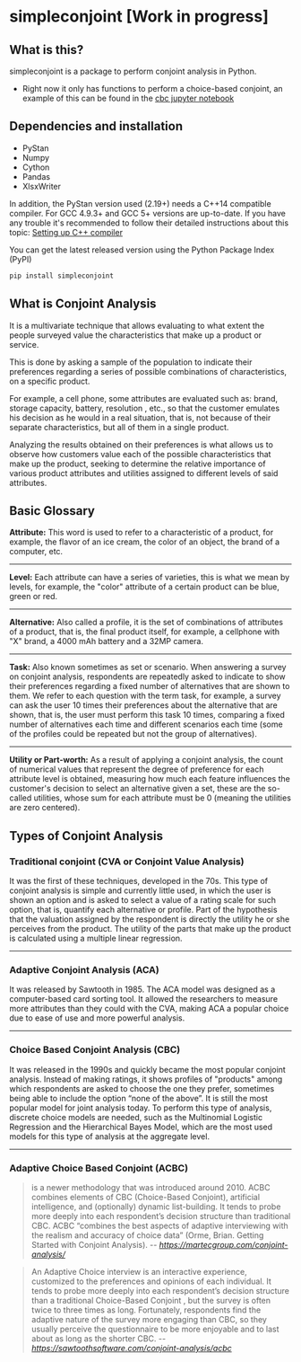 # simpleconjoint [Work in progress]

## What is this? 

simpleconjoint is a package to perform conjoint analysis in Python.

- Right now it only has functions to perform a choice-based conjoint, an example of this can be found in the [cbc jupyter notebook](notebooks/cbc.ipynb)

## Dependencies and installation

- PyStan
- Numpy
- Cython
- Pandas
- XlsxWriter

In addition, the PyStan version used (2.19+) needs a C++14 compatible compiler. For GCC 4.9.3+ and GCC 5+ versions are up-to-date. If you have any trouble it's recommended to follow their detailed instructions about this topic: [Setting up C++ compiler](https://pystan2.readthedocs.io/en/latest/installation_beginner.html#setting-up-c-compiler)

You can get the latest released version using the Python Package Index (PyPI)
```sh
pip install simpleconjoint
```


## What is Conjoint Analysis

It is a multivariate technique that allows evaluating to what extent the people surveyed value the characteristics that make up a product or service.

This is done by asking a sample of the population to indicate their preferences regarding a series of possible combinations of characteristics, on a specific product.

For example, a cell phone, some attributes are evaluated such as: brand, storage capacity, battery, resolution , etc., so that the customer emulates his decision as he would in a real situation, that is, not because of their separate characteristics, but all of them in a single product.

Analyzing the results obtained on their preferences is what allows us to observe how customers value each of the possible characteristics that make up the product, seeking to determine the relative importance of various product attributes and utilities assigned to different levels of said attributes.

## Basic Glossary

**Attribute:** This word is used to refer to a characteristic of a product, for example, the flavor of an ice cream, the color of an object, the brand of a computer, etc.

<hr>

**Level:** Each attribute can have a series of varieties, this is what we mean by levels, for example, the "color" attribute of a certain product can be blue, green or red.

<hr>

**Alternative:** Also called a profile, it is the set of combinations of attributes of a product, that is, the final product itself, for example, a cellphone with "X" brand, a 4000 mAh battery and a 32MP camera.

<hr>

**Task:** Also known sometimes as set or scenario. When answering a survey on conjoint analysis, respondents are repeatedly asked to indicate to show their preferences regarding a fixed number of alternatives that are shown to them. We refer to each question with the term task, for example, a survey can ask the user 10 times their preferences about the alternative that are shown, that is, the user must perform this task 10 times, comparing a fixed number of alternatives each time and different scenarios each time (some of the profiles could be repeated but not the group of alternatives).

<hr>

**Utility or Part-worth:** As a result of applying a conjoint analysis, the count of numerical values that represent the degree of preference for each attribute level is obtained, measuring how much each feature influences the customer's decision to select an alternative given a set, these are the so-called utilities, whose sum for each attribute must be 0 (meaning the utilities are zero centered).

## Types of Conjoint Analysis

### Traditional conjoint (CVA or Conjoint Value Analysis)

It was the first of these techniques, developed in the 70s. This type of conjoint analysis is simple and currently little used, in which the user is shown an option and is asked to select a value of a rating scale for such option, that is, quantify each alternative or profile. Part of the hypothesis that the valuation assigned by the respondent is directly the utility he or she perceives from the product. The utility of the parts that make up the product is calculated using a multiple linear regression.

<hr>

### Adaptive Conjoint Analysis (ACA)

It was released by Sawtooth in 1985. The ACA model was designed as a computer-based card sorting tool. It allowed the researchers to measure more attributes than they could with the CVA, making ACA a popular choice due to ease of use and more powerful analysis.

<hr>

### Choice Based Conjoint Analysis (CBC)

It was released in the 1990s and quickly became the most popular conjoint analysis. Instead of making ratings, it shows profiles of "products" among which respondents are asked to choose the one they prefer, sometimes being able to include the option “none of the above”. It is still the most popular model for joint analysis today. To perform this type of analysis, discrete choice models are needed, such as the Multinomial Logistic Regression and the Hierarchical Bayes Model, which are the most used models for this type of analysis at the aggregate level.

<hr>

### Adaptive Choice Based Conjoint (ACBC)

> is a newer methodology that was introduced around 2010. ACBC combines elements of CBC (Choice-Based Conjoint), artificial intelligence, and (optionally) dynamic list-building. It tends to probe more deeply into each respondent’s decision structure than traditional CBC. ACBC “combines the best aspects of adaptive interviewing with the realism and accuracy of choice data” (Orme, Brian. Getting Started with Conjoint Analysis).
> -- <cite>https://martecgroup.com/conjoint-analysis/ </cite> 

> An Adaptive Choice interview is an interactive experience, customized to the preferences and opinions of each individual. It tends to probe more deeply into each respondent’s decision structure than a traditional Choice-Based Conjoint , but the survey is often twice to three times as long. Fortunately, respondents find the adaptive nature of the survey more engaging than CBC, so they usually perceive the questionnaire to be more enjoyable and to last about as long as the shorter CBC.
> -- <cite>https://sawtoothsoftware.com/conjoint-analysis/acbc</cite>
